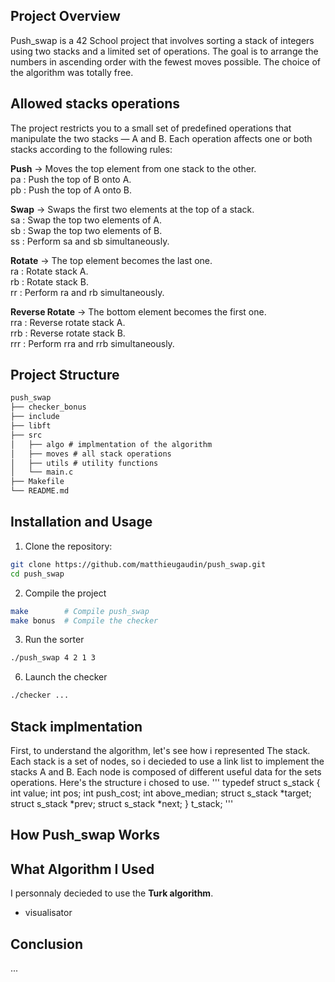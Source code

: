 ## Project Overview

Push_swap is a 42 School project that involves sorting a stack of integers using two stacks and a limited set of operations.
The goal is to arrange the numbers in ascending order with the fewest moves possible. The choice of the algorithm was totally free.

## Allowed stacks operations

The project restricts you to a small set of predefined operations that manipulate the two stacks — A and B.
Each operation affects one or both stacks according to the following rules:

**Push**
→ Moves the top element from one stack to the other.  
pa : Push the top of B onto A.  
pb : Push the top of A onto B.  

**Swap**
→ Swaps the first two elements at the top of a stack.  
sa : Swap the top two elements of A.  
sb : Swap the top two elements of B.  
ss : Perform sa and sb simultaneously.  

**Rotate**
→ The top element becomes the last one.  
ra : Rotate stack A.  
rb : Rotate stack B.  
rr : Perform ra and rb simultaneously.  

**Reverse Rotate**
→ The bottom element becomes the first one.  
rra : Reverse rotate stack A.  
rrb : Reverse rotate stack B.  
rrr : Perform rra and rrb simultaneously.  


## Project Structure

```md
push_swap
├── checker_bonus
├── include
├── libft
├── src
│   ├── algo # implmentation of the algorithm
│   ├── moves # all stack operations
│   ├── utils # utility functions
│   └── main.c
├── Makefile
└── README.md 
```


## Installation and Usage

1. Clone the repository:
```bash
git clone https://github.com/matthieugaudin/push_swap.git
cd push_swap
```

2. Compile the project
```bash
make        # Compile push_swap
make bonus  # Compile the checker
```

3. Run the sorter
```bash
./push_swap 4 2 1 3
```

6. Launch the checker
```bash
./checker ...
```

## Stack implmentation
First, to understand the algorithm, let's see how i represented The stack. Each stack is a set of nodes, so i decieded
to use a link list to implement the stacks A and B. Each node is composed of different useful data for the sets operations.
Here's the structure i chosed to use.
'''
typedef struct s_stack
{
	int					value;
	int					pos;
	int					push_cost;
	int					above_median;
	struct s_stack		*target;
	struct s_stack		*prev;
	struct s_stack		*next;
}	t_stack;
'''

## How Push_swap Works


## What Algorithm I Used
I personnaly decieded to use the **Turk algorithm**.


+ visualisator


## Conclusion

...

